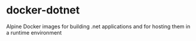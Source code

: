 # docker-dotnet
Alpine Docker images for building .net applications and for hosting them in a runtime environment 
